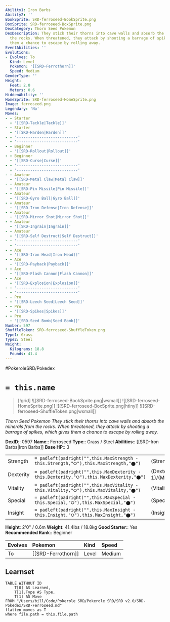 ```yaml
---
Ability1: Iron Barbs
Ability2: ''
BookSprite: SRD-ferroseed-BookSprite.png
BoxSprite: SRD-ferroseed-BoxSprite.png
DexCategory: Thorn Seed Pokemon
DexDescription: They stick their thorns into cave walls and absorb the minerals from
  the rocks. When threatened, they attack by shooting a barrage of spikes, which gives
  them a chance to escape by rolling away.
EventAbilities: ''
Evolutions:
- Evolves: To
  Kind: Level
  Pokemon: '[[SRD-Ferrothorn]]'
  Speed: Medium
GenderType: ''
Height:
  Feet: 2.0
  Meters: 0.6
HiddenAbility: ''
HomeSprite: SRD-ferroseed-HomeSprite.png
Image: ferroseed.png
Legendary: 'No'
Moves:
- - Starter
  - '[[SRD-Tackle|Tackle]]'
- - Starter
  - '[[SRD-Harden|Harden]]'
- - '---------------------------'
  - '---------------------------'
- - Beginner
  - '[[SRD-Rollout|Rollout]]'
- - Beginner
  - '[[SRD-Curse|Curse]]'
- - '---------------------------'
  - '---------------------------'
- - Amateur
  - '[[SRD-Metal Claw|Metal Claw]]'
- - Amateur
  - '[[SRD-Pin Missile|Pin Missile]]'
- - Amateur
  - '[[SRD-Gyro Ball|Gyro Ball]]'
- - Amateur
  - '[[SRD-Iron Defense|Iron Defense]]'
- - Amateur
  - '[[SRD-Mirror Shot|Mirror Shot]]'
- - Amateur
  - '[[SRD-Ingrain|Ingrain]]'
- - Amateur
  - '[[SRD-Self Destruct|Self Destruct]]'
- - '---------------------------'
  - '---------------------------'
- - Ace
  - '[[SRD-Iron Head|Iron Head]]'
- - Ace
  - '[[SRD-Payback|Payback]]'
- - Ace
  - '[[SRD-Flash Cannon|Flash Cannon]]'
- - Ace
  - '[[SRD-Explosion|Explosion]]'
- - '---------------------------'
  - '---------------------------'
- - Pro
  - '[[SRD-Leech Seed|Leech Seed]]'
- - Pro
  - '[[SRD-Spikes|Spikes]]'
- - Pro
  - '[[SRD-Seed Bomb|Seed Bomb]]'
Number: 597
ShuffleToken: SRD-ferroseed-ShuffleToken.png
Type1: Grass
Type2: Steel
Weight:
  Kilograms: 18.8
  Pounds: 41.4
---
```


#PokeroleSRD/Pokedex

# `= this.name`

> [!grid]
> ![[SRD-ferroseed-BookSprite.png|wsmall]]
> ![[SRD-ferroseed-HomeSprite.png]]
> ![[SRD-ferroseed-BoxSprite.png|htiny]]
> ![[SRD-ferroseed-ShuffleToken.png|wsmall]]


*Thorn Seed Pokemon*
*They stick their thorns into cave walls and absorb the minerals from the rocks. When threatened, they attack by shooting a barrage of spikes, which gives them a chance to escape by rolling away.*

**DexID**:: 0597
**Name**:: Ferroseed
**Type**:: Grass / Steel
**Abilities**:: [[SRD-Iron Barbs|Iron Barbs]]
**Base HP**:: 3

|           |                                                                                        |                                          |
| --------- | -------------------------------------------------------------------------------------- | ---------------------------------------- |
| Strength  | `= padleft(padright("",this.MaxStrength - this.Strength,"⭘"),this.MaxStrength,"⬤")`    | (Strength::2)/(MaxStrength::4)   |
| Dexterity | `= padleft(padright("",this.MaxDexterity - this.Dexterity,"⭘"),this.MaxDexterity,"⬤")` | (Dexterity:: 1)/(MaxDexterity::2) |
| Vitality  | `= padleft(padright("",this.MaxVitality - this.Vitality,"⭘"),this.MaxVitality,"⬤")`    | (Vitality::2)/(MaxVitality::5)   |
| Special   | `= padleft(padright("",this.MaxSpecial - this.Special,"⭘"),this.MaxSpecial,"⬤")`       | (Special::1)/(MaxSpecial::3)     |
| Insight   | `= padleft(padright("",this.MaxInsight - this.Insight,"⭘"),this.MaxInsight,"⬤")`       | (Insight::2)/(MaxInsight::5)     |

**Height**: 2'0" / 0.6m
**Weight**: 41.4lbs / 18.8kg
**Good Starter**:: Yes
**Recommended Rank**:: Beginner

| Evolves   | Pokemon            | Kind   | Speed   |
|:----------|:-------------------|:-------|:--------|
| To        | [[SRD-Ferrothorn]] | Level  | Medium  |

## Learnset

```dataview
TABLE WITHOUT ID
    T[0] AS Learned,
    T[1].Type AS Type,
    T[1] AS Move
FROM "/Users/bill/Code/Pokerole SRD/Pokerole SRD/SRD v2.0/SRD-Pokedex/SRD-Ferroseed.md"
flatten moves as T
where file.path = this.file.path
```
